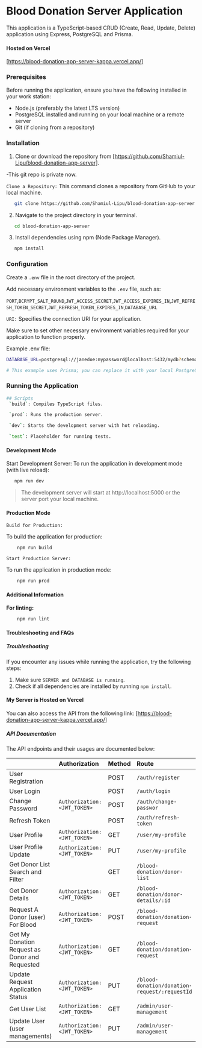 # Blood Donation Server Application

This application is a TypeScript-based CRUD (Create, Read, Update, Delete) application using Express, PostgreSQL and Prisma.

#### Hosted on Vercel

[https://blood-donation-app-server-kappa.vercel.app/]

### Prerequisites

Before running the application, ensure you have the following installed in your work station:

- Node.js (preferably the latest LTS version)
- PostgreSQL installed and running on your local machine or a remote server
- Git (if cloning from a repository)

### Installation

1. Clone or download the repository from [https://github.com/Shamiul-Lipu/blood-donation-app-server].

-This git repo is private now.

`Clone a Repository:`
This command clones a repository from GitHub to your local machine.

```bash
   git clone https://github.com/Shamiul-Lipu/blood-donation-app-server
```

2. Navigate to the project directory in your terminal.

```bash
   cd blood-donation-app-server
```

3. Install dependencies using npm (Node Package Manager).

```bash
   npm install
```

### Configuration

Create a `.env` file in the root directory of the project.

Add necessary environment variables to the `.env` file, such as:

`PORT`,`BCRYPT_SALT_ROUND`,`JWT_ACCESS_SECRET`,`JWT_ACCESS_EXPIRES_IN`,`JWT_REFRESH_TOKEN_SECRET`,`JWT_REFRESH_TOKEN_EXPIRES_IN`,`DATABASE_URL`

`URI:` Specifies the connection URI for your application.

Make sure to set other necessary environment variables required for your application to function properly.

Example .env file:

```bash
DATABASE_URL=postgresql://janedoe:mypassword@localhost:5432/mydb?schema=sample

# This example uses Prisma; you can replace it with your local PostgreSQL database or other online databases like Supabase or Railways.
```

### Running the Application

```bash
## Scripts
 `build`: Compiles TypeScript files.

 `prod`: Runs the production server.

 `dev`: Starts the development server with hot reloading.

 `test`: Placeholder for running tests.
```

#### Development Mode

Start Development Server:
To run the application in development mode (with live reload):

```bash
   npm run dev
```

> The development server will start at http://localhost:5000 or the server port your local machine.

#### Production Mode

`Build for Production:`

To build the application for production:

```bash
    npm run build
```

`Start Production Server:`

To run the application in production mode:

```bash
    npm run prod
```

#### Additional Information

**For linting:**

```bash
    npm run lint
```

#### Troubleshooting and FAQs

##### Troubleshooting

If you encounter any issues while running the application, try the following steps:

1. Make sure `SERVER and DATABASE is running`.
2. Check if all dependencies are installed by running `npm install`.

#### My Server is Hosted on Vercel

You can also access the API from the following link:
[https://blood-donation-app-server-kappa.vercel.app/]

##### API Documentation

The API endpoints and their usages are documented below:

|                                                | Authorization                | Method | Route                                         |
| :--------------------------------------------- | :--------------------------- | :----- | :-------------------------------------------- |
| User Registration                              |                              | POST   | `/auth/register`                              |
| User Login                                     |                              | POST   | `/auth/login`                                 |
| Change Password                                | `Authorization: <JWT_TOKEN>` | POST   | `/auth/change-passwor`                        |
| Refresh Token                                  |                              | POST   | `/auth/refresh-token`                         |
| User Profile                                   | `Authorization: <JWT_TOKEN>` | GET    | `/user/my-profile`                            |
| User Profile Update                            | `Authorization: <JWT_TOKEN>` | PUT    | `/user/my-profile`                            |
| Get Donor List Search and Filter               |                              | GET    | `/blood-donation/donor-list`                  |
| Get Donor Details                              | `Authorization: <JWT_TOKEN>` | GET    | `/blood-donation/donor-details/:id`           |
| Request A Donor (user) For Blood               | `Authorization: <JWT_TOKEN>` | POST   | `/blood-donation/donation-request`            |
| Get My Donation Request as Donor and Requested | `Authorization: <JWT_TOKEN>` | GET    | `/blood-donation/donation-request`            |
| Update Request Application Status              | `Authorization: <JWT_TOKEN>` | PUT    | `/blood-donation/donation-request/:requestId` |
| Get User List                                  | `Authorization: <JWT_TOKEN>` | GET    | `/admin/user-management`                      |
| Update User (user managements)                 | `Authorization: <JWT_TOKEN>` | PUT    | `/admin/user-management`                      |
